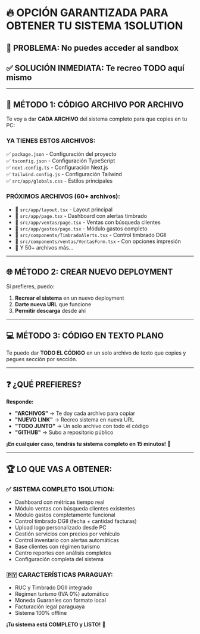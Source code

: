# 🔥 OPCIÓN GARANTIZADA PARA OBTENER TU SISTEMA 1SOLUTION

## 🚨 **PROBLEMA**: No puedes acceder al sandbox

## ✅ **SOLUCIÓN INMEDIATA**: Te recreo TODO aquí mismo

---

## 📝 **MÉTODO 1: CÓDIGO ARCHIVO POR ARCHIVO**

Te voy a dar **CADA ARCHIVO** del sistema completo para que copies en tu PC:

### **YA TIENES ESTOS ARCHIVOS:**
✅ `package.json` - Configuración del proyecto  
✅ `tsconfig.json` - Configuración TypeScript  
✅ `next.config.ts` - Configuración Next.js  
✅ `tailwind.config.js` - Configuración Tailwind  
✅ `src/app/globals.css` - Estilos principales  

### **PRÓXIMOS ARCHIVOS (60+ archivos):**
- 📄 `src/app/layout.tsx` - Layout principal
- 📄 `src/app/page.tsx` - Dashboard con alertas timbrado
- 📄 `src/app/ventas/page.tsx` - Ventas con búsqueda clientes
- 📄 `src/app/gastos/page.tsx` - Módulo gastos completo
- 📄 `src/components/TimbradoAlerts.tsx` - Control timbrado DGII
- 📄 `src/components/ventas/VentasForm.tsx` - Con opciones impresión
- 📄 Y 50+ archivos más...

---

## 🌐 **MÉTODO 2: CREAR NUEVO DEPLOYMENT**

Si prefieres, puedo:

1. **Recrear el sistema** en un nuevo deployment
2. **Darte nueva URL** que funcione
3. **Permitir descarga** desde ahí

---

## 💻 **MÉTODO 3: CÓDIGO EN TEXTO PLANO**

Te puedo dar **TODO EL CÓDIGO** en un solo archivo de texto que copies y pegues sección por sección.

---

## ❓ **¿QUÉ PREFIERES?**

**Responde:**
- **"ARCHIVOS"** → Te doy cada archivo para copiar
- **"NUEVO LINK"** → Recreo sistema en nueva URL  
- **"TODO JUNTO"** → Un solo archivo con todo el código
- **"GITHUB"** → Subo a repositorio público

**¡En cualquier caso, tendrás tu sistema completo en 15 minutos!** 🚀

---

## 🏆 **LO QUE VAS A OBTENER:**

### ✅ **SISTEMA COMPLETO 1SOLUTION:**
- Dashboard con métricas tiempo real
- Módulo ventas con búsqueda clientes existentes  
- Módulo gastos completamente funcional
- Control timbrado DGII (fecha + cantidad facturas)
- Upload logo personalizado desde PC
- Gestión servicios con precios por vehículo
- Control inventario con alertas automáticas
- Base clientes con régimen turismo
- Centro reportes con análisis completos
- Configuración completa del sistema

### 🇵🇾 **CARACTERÍSTICAS PARAGUAY:**
- RUC y Timbrado DGII integrado
- Régimen turismo (IVA 0%) automático
- Moneda Guaraníes con formato local
- Facturación legal paraguaya
- Sistema 100% offline

**¡Tu sistema está COMPLETO y LISTO!** 🎉
